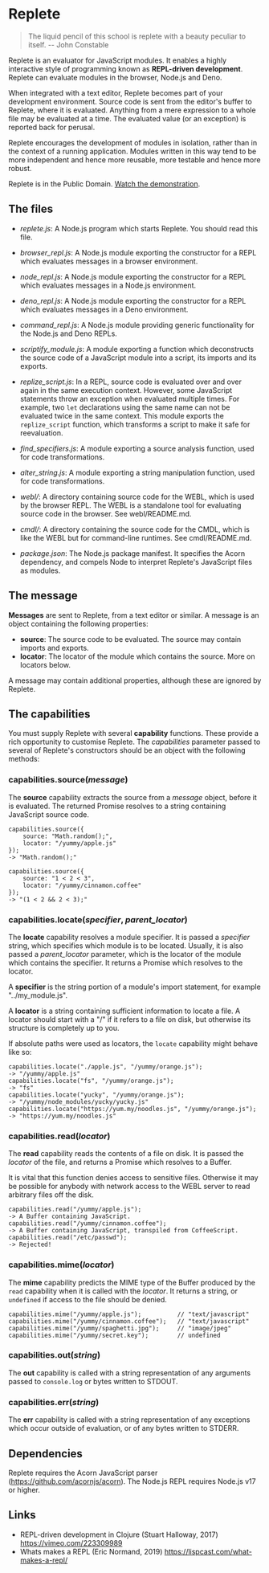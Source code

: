 # Replete

> The liquid pencil of this school is replete with a beauty peculiar to itself.
>   -- John Constable

Replete is an evaluator for JavaScript modules. It enables a highly interactive style of programming known as __REPL-driven development__. Replete can evaluate modules in the browser, Node.js and Deno.

When integrated with a text editor, Replete becomes part of your development environment. Source code is sent from the editor's buffer to Replete, where it is evaluated. Anything from a mere expression to a whole file may be evaluated at a time. The evaluated value (or an exception) is reported back for perusal.

Replete encourages the development of modules in isolation, rather than in the context of a running application. Modules written in this way tend to be more independent and hence more reusable, more testable and hence more robust.

Replete is in the Public Domain. [Watch the demonstration](https://youtu.be/ZXXcn7jLNdk?t=1389).

## The files
- _replete.js_: A Node.js program which starts Replete. You should read this file.

- _browser_repl.js_: A Node.js module exporting the constructor for a REPL which evaluates messages in a browser environment.

- _node_repl.js_: A Node.js module exporting the constructor for a REPL which evaluates messages in a Node.js environment.

- _deno_repl.js_: A Node.js module exporting the constructor for a REPL which evaluates messages in a Deno environment.

- _command_repl.js_: A Node.js module providing generic functionality for the Node.js and Deno REPLs.

- _scriptify_module.js_: A module exporting a function which deconstructs the source code of a JavaScript module into a script, its imports and its exports.

- _replize_script.js_: In a REPL, source code is evaluated over and over again in the same execution context. However, some JavaScript statements throw an exception when evaluated multiple times. For example, two `let` declarations using the same name can not be evaluated twice in the same context. This module exports the `replize_script` function, which transforms a script to make it safe for reevaluation.

- _find_specifiers.js_: A module exporting a source analysis function, used for code transformations.

- _alter_string.js_: A module exporting a string manipulation function, used for code transformations.

- _webl/_: A directory containing source code for the WEBL, which is used by the browser REPL. The WEBL is a standalone tool for evaluating source code in the browser. See webl/README.md.

- _cmdl/_: A directory containing the source code for the CMDL, which is like the WEBL but for command-line runtimes. See cmdl/README.md.

- _package.json_: The Node.js package manifest. It specifies the Acorn dependency, and compels Node to interpret Replete's JavaScript files as modules.

## The message
__Messages__ are sent to Replete, from a text editor or similar. A message is an object containing the following properties:

- __source__: The source code to be evaluated. The source may contain imports and exports.
- __locator__: The locator of the module which contains the source. More on locators below.

A message may contain additional properties, although these are ignored by Replete.

## The capabilities
You must supply Replete with several __capability__ functions. These provide a rich opportunity to customise Replete. The _capabilities_ parameter passed to several of Replete's constructors should be an object with the following methods:

### capabilities.source(_message_)
The __source__ capability extracts the source from a _message_ object, before it is evaluated. The returned Promise resolves to a string containing JavaScript source code.

    capabilities.source({
        source: "Math.random();",
        locator: "/yummy/apple.js"
    });
    -> "Math.random();"

    capabilities.source({
        source: "1 < 2 < 3",
        locator: "/yummy/cinnamon.coffee"
    });
    -> "(1 < 2 && 2 < 3);"

### capabilities.locate(_specifier_, _parent_locator_)
The __locate__ capability resolves a module specifier. It is passed a _specifier_ string, which specifies which module is to be located. Usually, it is also passed a _parent_locator_ parameter, which is the locator of the module which contains the specifier. It returns a Promise which resolves to the locator.

A __specifier__ is the string portion of a module's import statement, for example "../my_module.js".

A __locator__ is a string containing sufficient information to locate a file. A locator should start with a "/" if it refers to a file on disk, but otherwise its structure is completely up to you.

If absolute paths were used as locators, the `locate` capability might behave like so:

    capabilities.locate("./apple.js", "/yummy/orange.js");
    -> "/yummy/apple.js"
    capabilities.locate("fs", "/yummy/orange.js");
    -> "fs"
    capabilities.locate("yucky", "/yummy/orange.js");
    -> "/yummy/node_modules/yucky/yucky.js"
    capabilities.locate("https://yum.my/noodles.js", "/yummy/orange.js");
    -> "https://yum.my/noodles.js"

### capabilities.read(_locator_)
The __read__ capability reads the contents of a file on disk. It is passed the  _locator_ of the file, and returns a Promise which resolves to a Buffer.

It is vital that this function denies access to sensitive files. Otherwise it may be possible for anybody with network access to the WEBL server to read arbitrary files off the disk.

    capabilities.read("/yummy/apple.js");
    -> A Buffer containing JavaScript.
    capabilities.read("/yummy/cinnamon.coffee");
    -> A Buffer containing JavaScript, transpiled from CoffeeScript.
    capabilities.read("/etc/passwd");
    -> Rejected!

### capabilities.mime(_locator_)
The __mime__ capability predicts the MIME type of the Buffer produced by the `read` capability when it is called with the _locator_. It returns a string, or `undefined` if access to the file should be denied.

    capabilities.mime("/yummy/apple.js");          // "text/javascript"
    capabilities.mime("/yummy/cinnamon.coffee");   // "text/javascript"
    capabilities.mime("/yummy/spaghetti.jpg");     // "image/jpeg"
    capabilities.mime("/yummy/secret.key");        // undefined

### capabilities.out(_string_)
The __out__ capability is called with a string representation of any arguments passed to `console.log` or bytes written to STDOUT.

### capabilities.err(_string_)
The __err__ capability is called with a string representation of any exceptions which occur outside of evaluation, or of any bytes written to STDERR.

## Dependencies
Replete requires the Acorn JavaScript parser (https://github.com/acornjs/acorn). The Node.js REPL requires Node.js v17 or higher.

## Links
- REPL-driven development in Clojure (Stuart Halloway, 2017) https://vimeo.com/223309989
- Whats makes a REPL (Eric Normand, 2019) https://lispcast.com/what-makes-a-repl/
